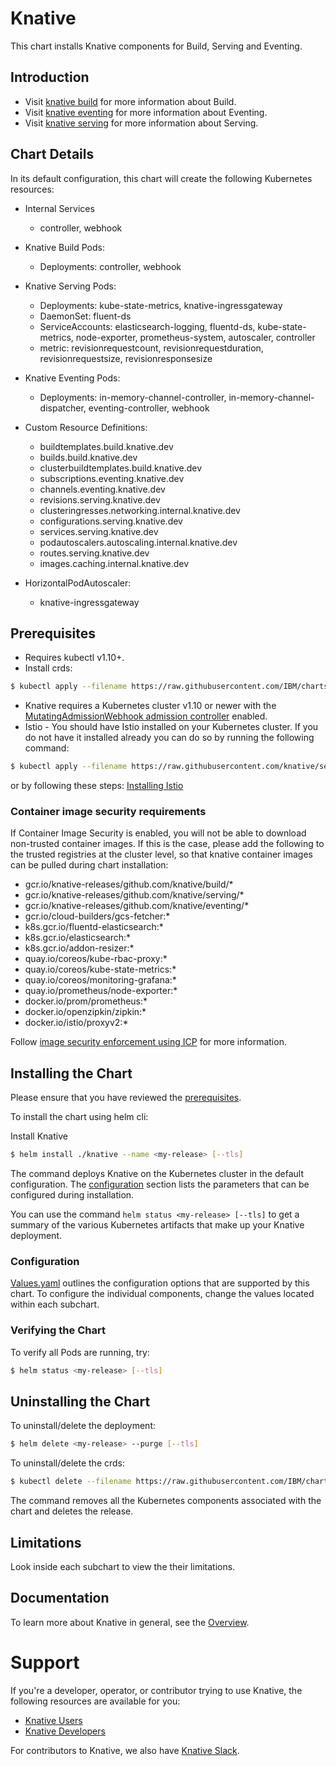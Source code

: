 # Knative

This chart installs Knative components for Build, Serving and Eventing.

## Introduction

- Visit [knative build](./charts/build/README.md) for more information about Build.
- Visit [knative eventing](./charts/eventing/README.md) for more information about Eventing.
- Visit [knative serving](./charts/serving/README.md) for more information about Serving.

## Chart Details

In its default configuration, this chart will create the following Kubernetes resources:

- Internal Services
    - controller, webhook

- Knative Build Pods:
    - Deployments: controller, webhook

- Knative Serving Pods:
    - Deployments: kube-state-metrics, knative-ingressgateway
    - DaemonSet: fluent-ds
    - ServiceAccounts: elasticsearch-logging, fluentd-ds, kube-state-metrics, node-exporter, prometheus-system, autoscaler, controller
    - metric: revisionrequestcount, revisionrequestduration, revisionrequestsize, revisionresponsesize

- Knative Eventing Pods:
    - Deployments: in-memory-channel-controller, in-memory-channel-dispatcher, eventing-controller, webhook

- Custom Resource Definitions:
    - buildtemplates.build.knative.dev
    - builds.build.knative.dev
    - clusterbuildtemplates.build.knative.dev
    - subscriptions.eventing.knative.dev
    - channels.eventing.knative.dev
    - revisions.serving.knative.dev
    - clusteringresses.networking.internal.knative.dev
    - configurations.serving.knative.dev
    - services.serving.knative.dev
    - podautoscalers.autoscaling.internal.knative.dev
    - routes.serving.knative.dev
    - images.caching.internal.knative.dev

- HorizontalPodAutoscaler:
    - knative-ingressgateway

## Prerequisites
- Requires kubectl v1.10+.
- Install crds:
```bash
$ kubectl apply --filename https://raw.githubusercontent.com/IBM/charts/master/community/knative/all-crds.yaml
```
- Knative requires a Kubernetes cluster v1.10 or newer with the
[MutatingAdmissionWebhook admission controller](https://kubernetes.io/docs/reference/access-authn-authz/admission-controllers/#how-do-i-turn-on-an-admission-controller)
enabled.
- Istio - You should have Istio installed on your Kubernetes cluster. If you do not have it installed already you can do so by running the following command:
```bash
$ kubectl apply --filename https://raw.githubusercontent.com/knative/serving/v0.2.3/third_party/istio-1.0.2/istio.yaml
```
or by following these steps:
[Installing Istio](https://github.com/knative/docs/blob/master/install/Knative-with-any-k8s.md#installing-istio)

### Container image security requirements

If Container Image Security is enabled, you will not be able to download non-trusted container images. If this is the case, please add the following to the trusted registries at the cluster level, so that knative container images can be pulled during chart installation:

- gcr.io/knative-releases/github.com/knative/build/*
- gcr.io/knative-releases/github.com/knative/serving/*
- gcr.io/knative-releases/github.com/knative/eventing/*
- gcr.io/cloud-builders/gcs-fetcher:*
- k8s.gcr.io/fluentd-elasticsearch:*
- k8s.gcr.io/elasticsearch:*
- k8s.gcr.io/addon-resizer:*
- quay.io/coreos/kube-rbac-proxy:*
- quay.io/coreos/kube-state-metrics:*
- quay.io/coreos/monitoring-grafana:*
- quay.io/prometheus/node-exporter:*
- docker.io/prom/prometheus:*
- docker.io/openzipkin/zipkin:*
- docker.io/istio/proxyv2:*

Follow [image security enforcement using ICP](https://www.ibm.com/support/knowledgecenter/SSBS6K_3.1.1/manage_images/image_security.html) for more information.

## Installing the Chart

Please ensure that you have reviewed the [prerequisites](#prerequisites).

To install the chart using helm cli:

Install Knative
```bash
$ helm install ./knative --name <my-release> [--tls]
```

The command deploys Knative on the Kubernetes cluster in the default configuration.  The [configuration](#configuration) section lists the parameters that can be configured during installation.

You can use the command ```helm status <my-release> [--tls]``` to get a summary of the various Kubernetes artifacts that make up your Knative deployment.

### Configuration

[Values.yaml](./values.yaml) outlines the configuration options that are supported by this chart.
To configure the individual components, change the values located within each subchart.

### Verifying the Chart

To verify all Pods are running, try:
```bash
$ helm status <my-release> [--tls]
```

## Uninstalling the Chart

To uninstall/delete the deployment:
```bash
$ helm delete <my-release> --purge [--tls]
```

To uninstall/delete the crds:
```bash
$ kubectl delete --filename https://raw.githubusercontent.com/IBM/charts/master/community/knative/all-crds.yaml
```

The command removes all the Kubernetes components associated with the chart and deletes the release.

## Limitations

Look inside each subchart to view the their limitations.

## Documentation

To learn more about Knative in general, see the [Overview](https://github.com/knative/docs/blob/master/README.md).

# Support

If you're a developer, operator, or contributor trying to use Knative, the
following resources are available for you:

- [Knative Users](https://groups.google.com/forum/#!forum/knative-users)
- [Knative Developers](https://groups.google.com/forum/#!forum/knative-dev)

For contributors to Knative, we also have [Knative Slack](https://slack.knative.dev).
